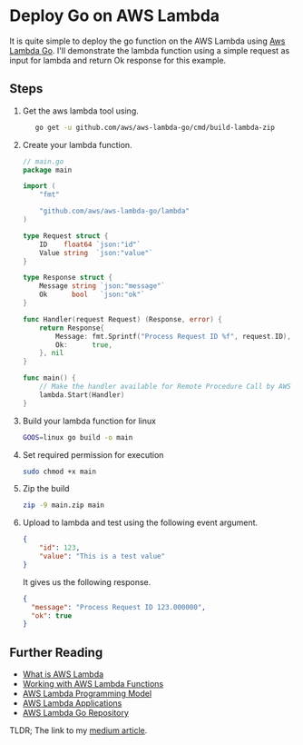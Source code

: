 # Deploy Go on AWS Lambda

It is quite simple to deploy the go function on the AWS Lambda using [Aws Lambda Go](https://github.com/aws/aws-lambda-go). I'll demonstrate the lambda function using a simple request as input for lambda and return Ok response for this example.

## Steps

1. Get the aws lambda tool using. 
    ```bash
       go get -u github.com/aws/aws-lambda-go/cmd/build-lambda-zip
    ```
    
2. Create your lambda function.

    ```go
    // main.go
    package main
    
    import (
    	"fmt"
    
    	"github.com/aws/aws-lambda-go/lambda"
    )
    
    type Request struct {
    	ID    float64 `json:"id"`
    	Value string  `json:"value"`
    }
    
    type Response struct {
    	Message string `json:"message"`
    	Ok      bool   `json:"ok"`
    }
    
    func Handler(request Request) (Response, error) {
    	return Response{
    		Message: fmt.Sprintf("Process Request ID %f", request.ID),
    		Ok:      true,
    	}, nil
    }
    
    func main() {
    	// Make the handler available for Remote Procedure Call by AWS Lambda
    	lambda.Start(Handler)
    }
    ```

3. Build your lambda function for linux

    ```bash
    GOOS=linux go build -o main
    ```

    

4. Set required permission for execution

    ```bash
    sudo chmod +x main
    ```

5. Zip the build

    ```bash
    zip -9 main.zip main
    ```

6. Upload to lambda and test using the following event argument.

    ```json
    {
    	"id": 123,
    	"value": "This is a test value"
    }
    ```

    It gives us the following response.

    ```json
    {
      "message": "Process Request ID 123.000000",
      "ok": true
    }
    ```

## Further Reading

- [What is AWS Lambda](https://docs.aws.amazon.com/lambda/latest/dg/welcome.html)
- [Working with AWS Lambda Functions](https://docs.aws.amazon.com/lambda/latest/dg/lambda-introduction-function.html)
- [AWS Lambda Programming Model](https://docs.aws.amazon.com/lambda/latest/dg/programming-model-v2.html)
- [AWS Lambda Applications](https://docs.aws.amazon.com/lambda/latest/dg/deploying-lambda-apps.html)
- [AWS Lambda Go Repository](https://github.com/aws/aws-lambda-go)

TLDR; The link to my [medium article](https://medium.com/@wajahataliabid/deploy-go-function-on-aws-lambda-a2881eaecbe1).